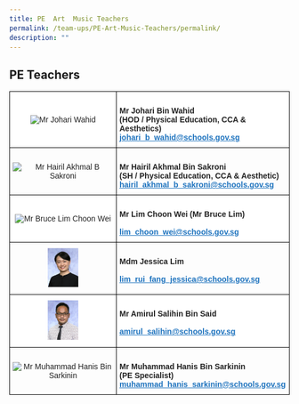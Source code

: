 ```yaml
---
title: PE  Art  Music Teachers
permalink: /team-ups/PE-Art-Music-Teachers/permalink/
description: ""
---
```

## **PE Teachers**


<style type="text/css">
.tg  {border-collapse:collapse;border-spacing:0;}
.tg td{border-color:black;border-style:solid;border-width:1px;font-family:Arial, sans-serif;font-size:14px;
  overflow:hidden;padding:10px 5px;word-break:normal;}
.tg th{border-color:black;border-style:solid;border-width:1px;font-family:Arial, sans-serif;font-size:14px;
  font-weight:normal;overflow:hidden;padding:10px 5px;word-break:normal;}
.tg .tg-l2bf{background-color:#FFF;color:#222;font-weight:bold;text-align:left;vertical-align:top}
.tg .tg-a3j2{background-color:#FFF;color:#222;text-align:center;vertical-align:middle}
.tg .tg-gj5f{background-color:#;color:#222;text-align:center;vertical-align:middle}
.tg .tg-rs0e{background-color:#;color:#222;font-weight:bold;text-align:left;vertical-align:top}
</style>
<table class="tg">
<thead>
  <tr>
    <th class="tg-a3j2"><img src="https://unitypri.moe.edu.sg/wp-content/uploads/2022/06/mr-johari-wahid-750x1000.jpg" style="width:30%" alt="Mr Johari Wahid"></th>
    <th class="tg-l2bf"><br><span style="font-weight:bold">Mr Johari Bin Wahid</span><br><span style="font-weight:bold">(HOD / Physical Education, CCA &amp; Aesthetics)</span><br><a href="mailto:johari_b_wahid@schools.gov.sg" target="_blank" rel="noopener noreferrer"><span style="text-decoration:underline;color:#1E73BE;background-color:transparent">johari_b_wahid@schools.gov.sg</span></a></th>
  </tr>
</thead>
<tbody>
  <tr>
    <td class="tg-gj5f"><img src="https://unitypri.moe.edu.sg/wp-content/uploads/2022/06/mr-hairil-akhmal-b-sakroni-750x1000.jpg" style="width:30%" alt="Mr Hairil Akhmal B Sakroni"></td>
    <td class="tg-rs0e"><br><span style="font-weight:bold">Mr Hairil Akhmal Bin Sakroni</span><br><span style="font-weight:bold">(SH / Physical Education, CCA &amp; Aesthetic)</span><br><a href="mailto:hairil_akhmal_b_sakroni@schools.gov.sg" target="_blank" rel="noopener noreferrer"><span style="text-decoration:underline;color:#1E73BE;background-color:transparent">hairil_akhmal_b_sakroni@schools.gov.sg</span></a></td>
  </tr>
  <tr>
    <td class="tg-a3j2"><img src="https://unitypri.moe.edu.sg/wp-content/uploads/2022/06/mr-bruce-lim-choon-wei-750x1000.jpg" style="width:30%" alt="Mr Bruce Lim Choon Wei"></td>
    <td class="tg-l2bf"><br><span style="font-weight:bold">Mr Lim Choon Wei (Mr Bruce Lim)</span><br><span style="font-weight:bold"></span><br><a href="mailto:lim_choon_wei@schools.gov.sg" target="_blank" rel="noopener noreferrer"><span style="text-decoration:underline;color:#1E73BE;background-color:transparent">lim_choon_wei@schools.gov.sg</span></a></td>
  </tr>
  <tr>
    <td class="tg-gj5f"><img src="/images/Our%20Team%20UPS/PE%20Teachers/Jessica.jpg" style="width:30%"alt="Ms Lim Rui Fang Jessica"></td>
    <td class="tg-rs0e"><br><span style="font-weight:bold">Mdm Jessica Lim</span><br><span style="font-weight:bold"></span><br><a href="mailto:lim_rui_fang_jessica@schools.gov.sg" target="_blank" rel="noopener noreferrer"><span style="text-decoration:underline;color:#1E73BE;background-color:transparent">lim_rui_fang_jessica@schools.gov.sg</span></a></td>
  </tr>
  <tr>
    <td class="tg-a3j2"><img src="/images/Our%20Team%20UPS/PE%20Teachers/AMIRUL.jpg" style="width:30%" alt="Mr Amirul Salihin Bin Said"></td>
    <td class="tg-l2bf"><br><span style="font-weight:bold">Mr Amirul Salihin Bin Said</span><br><span style="font-weight:bold"></span><br><a href="mailto:amirul_salihin@schools.gov.sg" target="_blank" rel="noopener noreferrer"><span style="text-decoration:underline;color:#1E73BE;background-color:transparent">amirul_salihin@schools.gov.sg</span></a></td>
  </tr>
  <tr>
    <td class="tg-gj5f"><img src="https://unitypri.moe.edu.sg/wp-content/uploads/2022/06/mr-muhammad-hanis-bin-sarkinin-750x1000.jpg" style="width:30%"alt="Mr Muhammad Hanis Bin Sarkinin"></td>
    <td class="tg-rs0e"><br><span style="font-weight:bold">Mr Muhammad </span>Hanis<span style="font-weight:bold"> Bin Sarkinin</span><br><span style="font-weight:bold">(PE Specialist)</span><br><a href="mailto:muhammad_hanis_sarkinin@schools.gov.sg" target="_blank" rel="noopener noreferrer"><span style="text-decoration:underline;color:#1E73BE;background-color:transparent">muhammad_hanis_sarkinin@schools.gov.sg</span></a></td>
  </tr>
</tbody>
</table>

